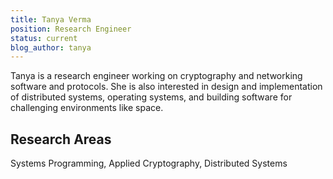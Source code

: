 ```yaml
---
title: Tanya Verma
position: Research Engineer
status: current
blog_author: tanya
---
```


Tanya is a research engineer working on cryptography and networking software and protocols.
She is also interested in design and implementation of distributed systems, operating systems, and building software for challenging environments like space.

## Research Areas

Systems Programming, Applied Cryptography, Distributed Systems
